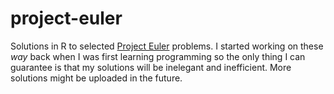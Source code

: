 # project-euler
Solutions in R to selected [Project Euler](https://projecteuler.net/) problems.  I started working on these *way* back when I was first learning programming so the only thing I can guarantee is that my solutions will be inelegant and inefficient.  More solutions might be uploaded in the future.
